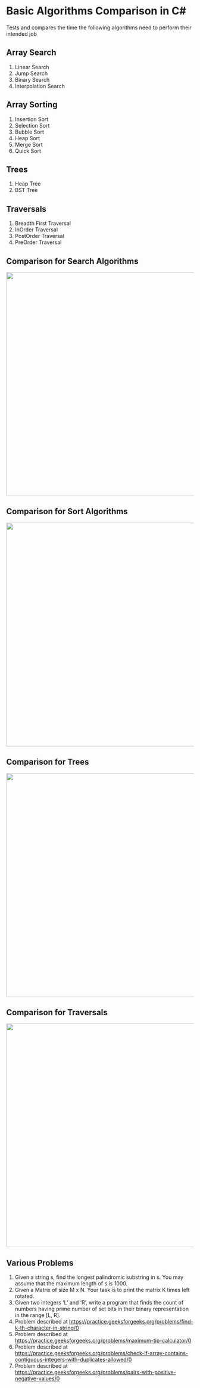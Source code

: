 Basic Algorithms Comparison in C#
=================================
Tests and compares the time the following algorithms need to perform their intended job

Array Search
------------
1. Linear Search
2. Jump Search
3. Binary Search
4. Interpolation Search

Array Sorting
-------------
1. Insertion Sort
2. Selection Sort
3. Bubble Sort
4. Heap Sort
5. Merge Sort
6. Quick Sort

Trees
-----
1. Heap Tree
2. BST Tree

Traversals
----------
1. Breadth First Traversal
2. InOrder Traversal
3. PostOrder Traversal
4. PreOrder Traversal

Comparison for Search Algorithms
--------------------------------
<img src="https://raw.githubusercontent.com/georgekosmidis/SearchAlgorithms/master/README/search_results.png" width="600" />

Comparison for Sort Algorithms
------------------------------
<img src="https://raw.githubusercontent.com/georgekosmidis/SearchAlgorithms/master/README/sort_results.png" width="600" />

Comparison for Trees
--------------------
<img src="https://raw.githubusercontent.com/georgekosmidis/SearchAlgorithms/master/README/tree_results.png" width="600" />

Comparison for Traversals
-------------------------
<img src="https://raw.githubusercontent.com/georgekosmidis/SearchAlgorithms/master/README/traversal_results.png" width="600" />


Various Problems
----------------
1. Given a string s, find the longest palindromic substring in s. You may assume that the maximum length of s is 1000.
2. Given a Matrix of size M x N. Your task is to print the matrix K times left rotated.
3. Given two integers ‘L’ and ‘R’, write a program that finds the count of numbers having prime number of set bits in their binary representation in the range [L, R].
4. Problem described at https://practice.geeksforgeeks.org/problems/find-k-th-character-in-string/0
5. Problem described at https://practice.geeksforgeeks.org/problems/maximum-tip-calculator/0
6. Problem described at https://practice.geeksforgeeks.org/problems/check-if-array-contains-contiguous-integers-with-duplicates-allowed/0
7. Problem described at https://practice.geeksforgeeks.org/problems/pairs-with-positive-negative-values/0
